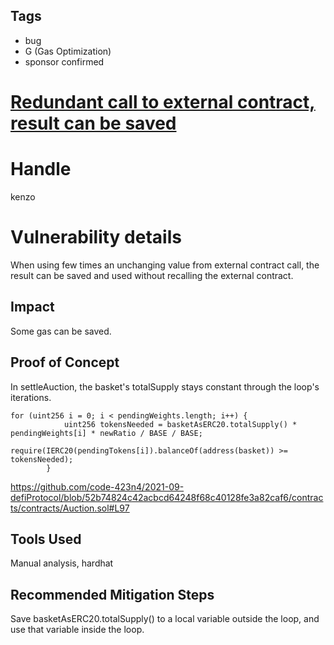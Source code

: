 ## Tags

- bug
- G (Gas Optimization)
- sponsor confirmed

# [Redundant call to external contract, result can be saved](https://github.com/code-423n4/2021-09-defiprotocol-findings/issues/43) 

# Handle

kenzo


# Vulnerability details

When using few times an unchanging value from external contract call, the result can be saved and used without recalling the external contract.

## Impact
Some gas can be saved.

## Proof of Concept
In settleAuction, the basket's totalSupply stays constant through the loop's iterations.
```
for (uint256 i = 0; i < pendingWeights.length; i++) {
            uint256 tokensNeeded = basketAsERC20.totalSupply() * pendingWeights[i] * newRatio / BASE / BASE;
            require(IERC20(pendingTokens[i]).balanceOf(address(basket)) >= tokensNeeded);
        }
```
https://github.com/code-423n4/2021-09-defiProtocol/blob/52b74824c42acbcd64248f68c40128fe3a82caf6/contracts/contracts/Auction.sol#L97

## Tools Used
Manual analysis, hardhat

## Recommended Mitigation Steps
Save basketAsERC20.totalSupply() to a local variable outside the loop, and use that variable inside the loop.


